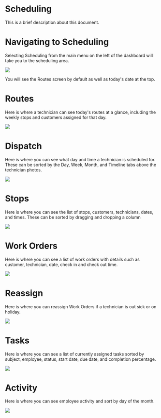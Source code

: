 # Scheduling

This is a brief description about this document.


# Navigating to Scheduling

Selecting Scheduling from the main menu on the left of the dashboard will take you to the scheduling area.

![](04-01-to-scheduling.png)

You will see the Routes screen by default as well as today's date at the top.


# Routes

Here is where a technician can see today's routes at a glance, including the weekly stops and customers assigned for that day.

![](04-02-routes.png)


# Dispatch

Here is where you can see what day and time a technician is scheduled for. These can be sorted by the Day, Week, Month, and Timeline tabs above the technician photos.

![](04-03-dispatch.png)


# Stops

Here is where you can see the list of stops, customers, technicians, dates, and times. These can be sorted by dragging and dropping a column

![](04-04-stops.png)


# Work Orders

Here is where you can see a list of work orders with details such as customer, technician, date, check in and check out time.

![](04-05-work-orders.png)


# Reassign

Here is where you can reassign Work Orders if a technician is out sick or on holiday.

![](04-06-reassign.png)


# Tasks

Here is where you can see a list of currently assigned tasks sorted by subject, employee, status, start date, due date, and completion percentage.

![](04-07-tasks.png)


# Activity

Here is where you can see employee activity and sort by day of the month.

![](04-08-activities.png)
